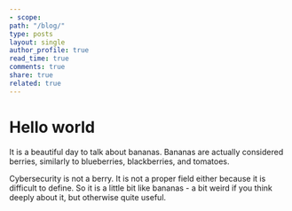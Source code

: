 ```yaml
---
- scope:
path: "/blog/"
type: posts
layout: single
author_profile: true
read_time: true
comments: true
share: true
related: true
---
```

# Hello world

It is a beautiful day to talk about bananas. Bananas are actually considered berries, similarly to blueberries, blackberries, and tomatoes. 

Cybersecurity is not a berry. It is not a proper field either because it is difficult to define. So it is a little bit like bananas - a bit weird if you think deeply about it, but otherwise quite useful. 